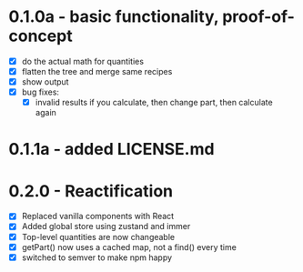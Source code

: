 # 0.1.0a - basic functionality, proof-of-concept
- [x] do the actual math for quantities
- [x] flatten the tree and merge same recipes
- [x] show output
- [x] bug fixes:
  - [x] invalid results if you calculate, then change part, then calculate again

# 0.1.1a - added LICENSE.md

# 0.2.0 - Reactification
- [x] Replaced vanilla components with React
- [x] Added global store using zustand and immer
- [x] Top-level quantities are now changeable
- [x] getPart() now uses a cached map, not a find() every time
- [x] switched to semver to make npm happy